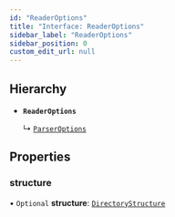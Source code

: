 ```yaml
---
id: "ReaderOptions"
title: "Interface: ReaderOptions"
sidebar_label: "ReaderOptions"
sidebar_position: 0
custom_edit_url: null
---
```


## Hierarchy

- **`ReaderOptions`**

  ↳ [`ParserOptions`](ParserOptions)

## Properties

### structure

• `Optional` **structure**: [`DirectoryStructure`](DirectoryStructure)

